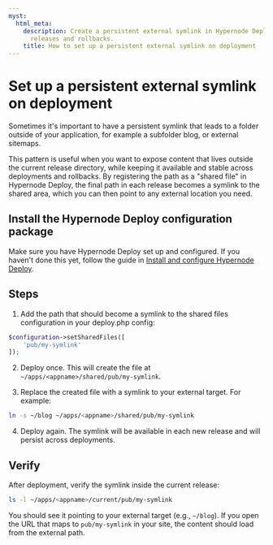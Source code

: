```yaml
---
myst:
  html_meta:
    description: Create a persistent external symlink in Hypernode Deploy that survives
      releases and rollbacks.
    title: How to set up a persistent external symlink on deployment
---
```


# Set up a persistent external symlink on deployment

Sometimes it's important to have a persistent symlink that leads to a folder outside of your application, for example a subfolder blog, or external sitemaps.

This pattern is useful when you want to expose content that lives outside the current release directory, while keeping it available and stable across deployments and rollbacks. By registering the path as a "shared file" in Hypernode Deploy, the final path in each release becomes a symlink to the shared area, which you can then point to any external location you need.

## Install the Hypernode Deploy configuration package

Make sure you have Hypernode Deploy set up and configured. If you haven't done this yet, follow the guide in [Install and configure Hypernode Deploy](install-and-configure-hypernode-deploy.md).

## Steps

1. Add the path that should become a symlink to the shared files configuration in your deploy.php config:

```php
$configuration->setSharedFiles([
    'pub/my-symlink'
]);
```

2. Deploy once. This will create the file at `~/apps/<appname>/shared/pub/my-symlink`.

1. Replace the created file with a symlink to your external target. For example:

```bash
ln -s ~/blog ~/apps/<appname>/shared/pub/my-symlink
```

4. Deploy again. The symlink will be available in each new release and will persist across deployments.

## Verify

After deployment, verify the symlink inside the current release:

```bash
ls -l ~/apps/<appname>/current/pub/my-symlink
```

You should see it pointing to your external target (e.g., `~/blog`). If you open the URL that maps to `pub/my-symlink` in your site, the content should load from the external path.
